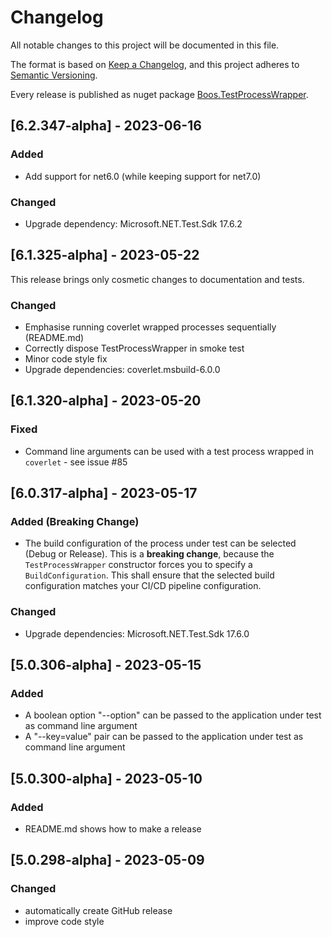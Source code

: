 # Changelog

All notable changes to this project will be documented in this file.

The format is based on [Keep a Changelog](https://keepachangelog.com/en/1.0.0/),
and this project adheres to [Semantic Versioning](https://semver.org/spec/v2.0.0.html).

Every release is published as nuget package [Boos.TestProcessWrapper](https://www.nuget.org/packages/Boos.TestProcessWrapper/).

## [6.2.347-alpha] - 2023-06-16

### Added

- Add support for net6.0 (while keeping support for net7.0)

### Changed

- Upgrade dependency: Microsoft.NET.Test.Sdk 17.6.2

## [6.1.325-alpha] - 2023-05-22

This release brings only cosmetic changes to documentation and tests.

### Changed

- Emphasise running coverlet wrapped processes sequentially (README.md)
- Correctly dispose TestProcessWrapper in smoke test
- Minor code style fix
- Upgrade dependencies: coverlet.msbuild-6.0.0

## [6.1.320-alpha] - 2023-05-20

### Fixed

- Command line arguments can be used with a test process wrapped in `coverlet` - see issue #85

## [6.0.317-alpha] - 2023-05-17

### Added (Breaking Change)

- The build configuration of the process under test can be selected (Debug or Release). This is a **breaking change**, because the `TestProcessWrapper` constructor forces you to specify a `BuildConfiguration`. This shall ensure that the selected build configuration matches your CI/CD pipeline configuration.

### Changed

- Upgrade dependencies: Microsoft.NET.Test.Sdk 17.6.0

## [5.0.306-alpha] - 2023-05-15

### Added

- A boolean option "--option" can be passed to the application under test as command line argument
- A "--key=value" pair can be passed to the application under test as command line argument

## [5.0.300-alpha] - 2023-05-10

### Added

- README.md shows how to make a release

## [5.0.298-alpha] - 2023-05-09

### Changed

- automatically create GitHub release
- improve code style
